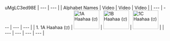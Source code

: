 
uMgLC3ed98E
| --- | --- |
| Alphabet Names | Video | Video | Video |
| --- | --- | --- | --- |
| 1. 1A Haahaa (ਹ) | <a href="http://www.youtube.com/watch?feature=player_embedded&v=DihgCBZ60RA " target="_blank"><img src="http://img.youtube.com/vi/DihgCBZ60RA/0.jpg" alt="1A Haahaa (ਹ)" width="80" height="60" /></a> | <a href="http://www.youtube.com/watch?feature=player_embedded&v=uMgLC3ed98E " target="_blank"><img src="http://img.youtube.com/vi/uMgLC3ed98E/0.jpg" alt="1B Haahaa (ਹ)" width="80" height="60" /></a> | <a href="http://www.youtube.com/watch?feature=player_embedded&v=mUzQ_GLBr6U " target="_blank"><img src="http://img.youtube.com/vi/mUzQ_GLBr6U/0.jpg" alt="1C Haahaa (ਹ)" width="80" height="60" /></a> | 
| --- | --- | --- | --- |

